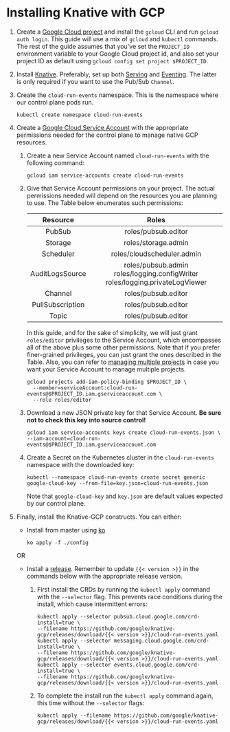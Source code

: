 # Installing Knative with GCP

1. Create a
   [Google Cloud project](https://cloud.google.com/resource-manager/docs/creating-managing-projects)
   and install the `gcloud` CLI and run `gcloud auth login`. This guide will
   use a mix of `gcloud` and `kubectl` commands. The rest of the guide assumes
   that you've set the `PROJECT_ID` environment variable to your Google Cloud
   project id, and also set your project ID as default using
   `gcloud config set project $PROJECT_ID`.

1. Install [Knative](https://knative.dev/docs/install/). Preferably, set up both [Serving](https://knative.dev/docs/serving/)
   and [Eventing](https://knative.dev/docs/eventing/). The latter is only required if you want to use the Pub/Sub `Channel`.  

1. Create the `cloud-run-events` namespace. This is the namespace where our control plane pods run.

     ```shell
     kubectl create namespace cloud-run-events
     ```

1.  Create a [Google Cloud Service Account](https://console.cloud.google.com/iam-admin/serviceaccounts/project) with the
    appropriate permissions needed for the control plane to manage native GCP resources.
    
    1. Create a new Service Account named `cloud-run-events` with the following command:
        
        ```shell
        gcloud iam service-accounts create cloud-run-events
        ```

    1. Give that Service Account permissions on your project. The actual permissions needed will depend on the resources you 
       are planning to use. The Table below enumerates such permissions:
       
        |     Resource     	|            Roles           	|
        |:----------------:	|:--------------------------:	|
        |      PubSub      	|     roles/pubsub.editor    	|
        |      Storage     	|     roles/storage.admin    	|
        |     Scheduler    	| roles/cloudscheduler.admin 	|
        |   AuditLogsSource | roles/pubsub.admin roles/logging.configWriter roles/logging.privateLogViewer	|
        |      Channel     	|     roles/pubsub.editor    	|
        | PullSubscription 	|     roles/pubsub.editor    	|
        |       Topic      	|     roles/pubsub.editor    	|
       
       In this guide, and for the sake of simplicity, we will just grant `roles/editor` privileges to the Service Account,
       which encompasses all of the above plus some other permissions. Note that if you prefer finer-grained privileges,
       you can just grant the ones described in the Table. Also, you can refer to [managing multiple projects](../install/managing-multiple-projects.md)
       in case you want your Service Account to manage multiple projects.

        ```shell
        gcloud projects add-iam-policy-binding $PROJECT_ID \
          --member=serviceAccount:cloud-run-events@$PROJECT_ID.iam.gserviceaccount.com \
          --role roles/editor
        ```

    1.  Download a new JSON private key for that Service Account. **Be sure not to check this key into source control!**
    
        ```shell
        gcloud iam service-accounts keys create cloud-run-events.json \
        --iam-account=cloud-run-events@$PROJECT_ID.iam.gserviceaccount.com
        ```

    1.  Create a Secret on the Kubernetes cluster in the `cloud-run-events` namespace with the downloaded key:
    
        ```shell
        kubectl --namespace cloud-run-events create secret generic google-cloud-key --from-file=key.json=cloud-run-events.json
        ```
    
        Note that `google-cloud-key` and `key.json` are default values expected by our control plane.

1. Finally, install the Knative-GCP constructs. You can either:

    - Install from master using [ko](http://github.com/google/ko)
        
        ```shell
        ko apply -f ./config
        ```
    OR
    - Install a [release](https://github.com/google/knative-gcp/releases). Remember to update `{{< version >}}` in the
      commands below with the appropriate release version.

       1. First install the CRDs by running the `kubectl apply`
          command with the `--selector` flag. This prevents race conditions during the install, which cause intermittent errors:
    
            ```shell
            kubectl apply --selector pubsub.cloud.google.com/crd-install=true \
            --filename https://github.com/google/knative-gcp/releases/download/{{< version >}}/cloud-run-events.yaml            
            kubectl apply --selector messaging.cloud.google.com/crd-install=true \
            --filename https://github.com/google/knative-gcp/releases/download/{{< version >}}/cloud-run-events.yaml            
            kubectl apply --selector events.cloud.google.com/crd-install=true \
            --filename https://github.com/google/knative-gcp/releases/download/{{< version >}}/cloud-run-events.yaml
            ```
    
        1. To complete the install run the `kubectl apply` command again, this time without the `--selector` flags:
    
            ```shell
            kubectl apply --filename https://github.com/google/knative-gcp/releases/download/{{< version >}}/cloud-run-events.yaml            
            ```
